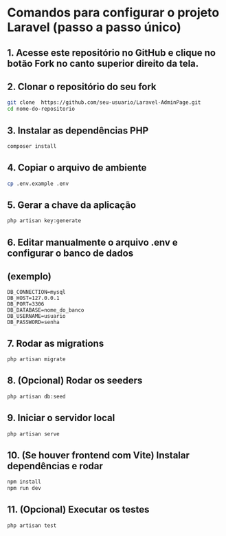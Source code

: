 
# Comandos para configurar o projeto Laravel (passo a passo único)

## 1. Acesse este repositório no GitHub e clique no botão **Fork** no canto superior direito da tela.

## 2. Clonar o repositório do seu fork
```bash
git clone  https://github.com/seu-usuario/Laravel-AdminPage.git 
cd nome-do-repositorio
```

## 3. Instalar as dependências PHP
```bash
composer install
```

## 4. Copiar o arquivo de ambiente
```bash
cp .env.example .env
```

## 5. Gerar a chave da aplicação
```bash
php artisan key:generate
```

## 6. Editar manualmente o arquivo .env e configurar o banco de dados
## (exemplo)
```dotenv
DB_CONNECTION=mysql
DB_HOST=127.0.0.1
DB_PORT=3306
DB_DATABASE=nome_do_banco
DB_USERNAME=usuario
DB_PASSWORD=senha
```

## 7. Rodar as migrations
```bash
php artisan migrate
```

## 8. (Opcional) Rodar os seeders
```bash
php artisan db:seed
```

## 9. Iniciar o servidor local
```bash
php artisan serve
```

## 10. (Se houver frontend com Vite) Instalar dependências e rodar
```bash
npm install
npm run dev
```

## 11. (Opcional) Executar os testes
```bash
php artisan test
```

